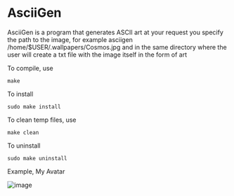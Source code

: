 # AsciiGen
AsciiGen is a program that generates ASCII art at your request you specify the path to the image, for example asciigen /home/$USER/.wallpapers/Cosmos.jpg and in the same directory where the user will create a txt file with the image itself in the form of art

To compile, use
```
make
```
To install
```
sudo make install
```
To clean temp files, use
```
make clean
```
To uninstall
```
sudo make uninstall
```
Example, My Avatar

![image](https://github.com/user-attachments/assets/20205f0c-0698-486b-9197-766a0bc711f2)
